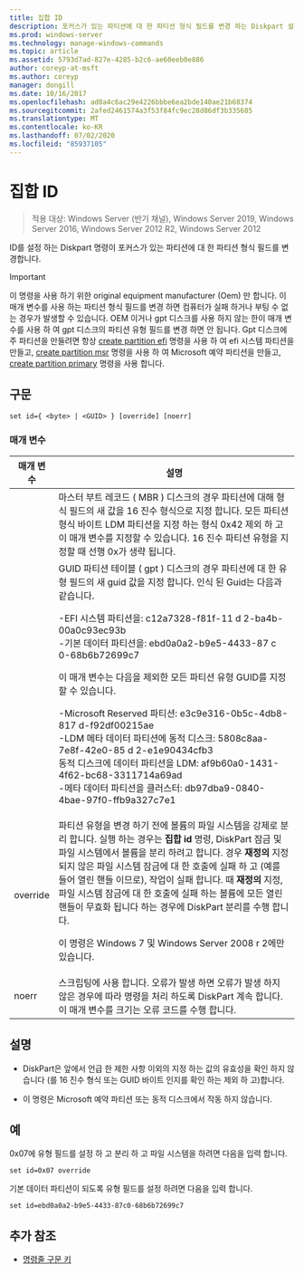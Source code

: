 ```yaml
---
title: 집합 ID
description: 포커스가 있는 파티션에 대 한 파티션 형식 필드를 변경 하는 Diskpart 설정 ID에 대 한 참조 문서입니다.
ms.prod: windows-server
ms.technology: manage-windows-commands
ms.topic: article
ms.assetid: 5793d7ad-827e-4285-b2c6-ae60eeb0e886
author: coreyp-at-msft
ms.author: coreyp
manager: dongill
ms.date: 10/16/2017
ms.openlocfilehash: ad0a4c6ac29e4226bbbe6ea2bde140ae21b68374
ms.sourcegitcommit: 2afed2461574a3f53f84fc9ec28d86df3b335685
ms.translationtype: MT
ms.contentlocale: ko-KR
ms.lasthandoff: 07/02/2020
ms.locfileid: "85937105"
---
```

# <a name="set-id"></a>집합 ID

> 적용 대상: Windows Server (반기 채널), Windows Server 2019, Windows Server 2016, Windows Server 2012 R2, Windows Server 2012

ID를 설정 하는 Diskpart 명령이 포커스가 있는 파티션에 대 한 파티션 형식 필드를 변경합니다.

> [!IMPORTANT]
> 이 명령을 사용 하기 위한 original equipment manufacturer \(Oem\) 만 합니다. 이 매개 변수를 사용 하는 파티션 형식 필드를 변경 하면 컴퓨터가 실패 하거나 부팅 수 없는 경우가 발생할 수 있습니다. OEM 이거나 gpt 디스크를 사용 하지 않는 한이 매개 변수를 사용 하 여 gpt 디스크의 파티션 유형 필드를 변경 하면 안 됩니다. Gpt 디스크에 주 파티션을 만들려면 항상 [create partition efi](create-partition-efi.md) 명령을 사용 하 여 efi 시스템 파티션을 만들고, [create partition msr](create-partition-msr.md) 명령을 사용 하 여 Microsoft 예약 파티션을 만들고, [create partition primary](create-partition-primary.md) 명령을 사용 합니다.



## <a name="syntax"></a>구문

```
set id={ <byte> | <GUID> } [override] [noerr]
```

### <a name="parameters"></a>매개 변수

| 매개 변수 |                                                                                                                                                                                                                                                                                                                                                                   설명                                                                                                                                                                                                                                                                                                                                                                   |
|-----------|-------------------------------------------------------------------------------------------------------------------------------------------------------------------------------------------------------------------------------------------------------------------------------------------------------------------------------------------------------------------------------------------------------------------------------------------------------------------------------------------------------------------------------------------------------------------------------------------------------------------------------------------------------------------------------------------------------------------------------------------------|
|  <byte>   |                                                                                                                                                                                                       마스터 부트 레코드 \( MBR \) 디스크의 경우 파티션에 대해 형식 필드의 새 값을 16 진수 형식으로 지정 합니다. 모든 파티션 형식 바이트 LDM 파티션을 지정 하는 형식 0x42 제외 하 고이 매개 변수를 지정할 수 있습니다. 16 진수 파티션 유형을 지정할 때 선행 0x가 생략 됩니다.                                                                                                                                                                                                       |
|  <GUID>   | GUID 파티션 테이블 \( gpt \) 디스크의 경우 파티션에 대 한 유형 필드의 새 guid 값을 지정 합니다. 인식 된 Guid는 다음과 같습니다.<p>-EFI 시스템 파티션을: c12a7328\-f81f\-11 d 2\-ba4b\-00a0c93ec93b<br />-기본 데이터 파티션을: ebd0a0a2\-b9e5\-4433\-87 c 0\-68b6b72699c7<p>이 매개 변수는 다음을 제외한 모든 파티션 유형 GUID를 지정할 수 있습니다.<p>-Microsoft Reserved 파티션: e3c9e316\-0b5c\-4db8\-817 d\-f92df00215ae<br />-LDM 메타 데이터 파티션에 동적 디스크: 5808c8aa\-7e8f\-42e0\-85 d 2\-e1e90434cfb3<br />동적 디스크에 데이터 파티션을 LDM: af9b60a0\-1431\-4f62\-bc68\-3311714a69ad<br />-메타 데이터 파티션을 클러스터: db97dba9\-0840\-4bae\-97f0\-ffb9a327c7e1 |
| override  |                                                                파티션 유형을 변경 하기 전에 볼륨의 파일 시스템을 강제로 분리 합니다. 실행 하는 경우는 **집합 id** 명령, DiskPart 잠금 및 파일 시스템에서 볼륨을 분리 하려고 합니다. 경우 **재정의** 지정 되지 않은 파일 시스템 잠금에 대 한 호출에 실패 하 고 \(예를 들어 열린 핸들 이므로\), 작업이 실패 합니다. 때 **재정의** 지정, 파일 시스템 잠금에 대 한 호출에 실패 하는 볼륨에 모든 열린 핸들이 무효화 됩니다 하는 경우에 DiskPart 분리를 수행 합니다.<p>이 명령은 Windows 7 및 Windows Server 2008 r 2에만 있습니다.                                                                 |
|   noerr   |                                                                                                                                                                                                                                                                    스크립팅에 사용 합니다. 오류가 발생 하면 오류가 발생 하지 않은 경우에 따라 명령을 처리 하도록 DiskPart 계속 합니다. 이 매개 변수를 크기는 오류 코드를 수행 합니다.                                                                                                                                                                                                                                                                    |

## <a name="remarks"></a>설명

-   DiskPart은 앞에서 언급 한 제한 사항 이외의 지정 하는 값의 유효성을 확인 하지 않습니다 \(를 16 진수 형식 또는 GUID 바이트 인지를 확인 하는 제외 하 고\)합니다.

-   이 명령은 Microsoft 예약 파티션 또는 동적 디스크에서 작동 하지 않습니다.

## <a name="examples"></a>예
0x07에 유형 필드를 설정 하 고 분리 하 고 파일 시스템을 하려면 다음을 입력 합니다.

```
set id=0x07 override
```

기본 데이터 파티션이 되도록 유형 필드를 설정 하려면 다음을 입력 합니다.

```
set id=ebd0a0a2-b9e5-4433-87c0-68b6b72699c7
```

## <a name="additional-references"></a>추가 참조
- [명령줄 구문 키](command-line-syntax-key.md)




